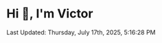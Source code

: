 <h1>Hi 👋, I'm Victor </h1>

<!--RECENT_ACTIVITY:start-->
<!--RECENT_ACTIVITY:end-->

<!--RECENT_ACTIVITY:last_update-->
Last Updated: Thursday, July 17th, 2025, 5:16:28 PM
<!--RECENT_ACTIVITY:last_update_end-->
